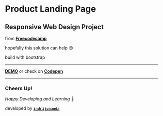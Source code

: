 # Product Landing Page

## Responsive Web Design Project

from **[Freecodecamp](https://www.freecodecamp.org/)**

hopefully this solution can help 😊

build with bootstrap 

-------------------

**[DEMO](https://indrijunanda.github.io/productlandingpage-fcc/)** or check on **[Codepen](https://codepen.io/indrijunanda/pen/zgLzKV)**

-------------------

### Cheers Up!

*Happy Developing and Learning* 💪



developed by **[`indrijunanda`](https://indrijunanda.gitlab.io/)**